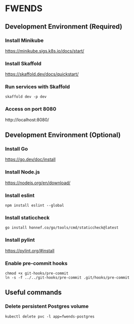 # FWENDS

## Development Environment (Required)

### Install Minikube

https://minikube.sigs.k8s.io/docs/start/

### Install Skaffold

https://skaffold.dev/docs/quickstart/

### Run services with Skaffold

```shell
skaffold dev -p dev
```

### Access on port 8080

http://localhost:8080/

## Development Environment (Optional)

### Install Go

https://go.dev/doc/install

### Install Node.js

https://nodejs.org/en/download/

### Install eslint

```shell
npm install eslint --global
```

### Install staticcheck

```shell
go install honnef.co/go/tools/cmd/staticcheck@latest
```

### Install pylint

https://pylint.org/#install

### Enable pre-commit hooks

```shell
chmod +x git-hooks/pre-commit
ln -s -f ../../git-hooks/pre-commit .git/hooks/pre-commit
```

## Useful commands

### Delete persistent Postgres volume

```shell
kubectl delete pvc -l app=fwends-postgres
```
